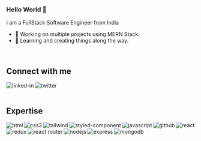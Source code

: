 ### Hello World 👋
I am a FullStack Software Engineer from India
- 🔭 Working on multiple projects using MERN Stack.
- 🌱 Learning and creating things along the way.
<br>

## Connect with me

[<img align="left" alt="linked-in" src="https://img.shields.io/badge/linkedin-%230077B5.svg?&style=for-the-badge&logo=linkedin&logoColor=white" />](https://www.linkedin.com/in/jai-negi/)

[<img align="left" alt="twitter" src="https://img.shields.io/badge/twitter-%231DA1F2.svg?&style=for-the-badge&logo=twitter&logoColor=white" />](https://twitter.com/JaiNegi84638587)
<br>
<br>

## Expertise

<img  align = "left" src= "https://img.shields.io/badge/HTML5-E34F26?style=for-the-badge&logo=html5&logoColor=white" alt = "html"/> 
<img align = "left"  alt="css3" src= "https://img.shields.io/badge/CSS3-1572B6?style=for-the-badge&logo=css3&logoColor=white"/>
<img align = "left" alt = "tailwind" src = "https://img.shields.io/badge/Tailwind_CSS-38B2AC?style=for-the-badge&logo=tailwind-css&logoColor=white"/> 
<img align = "left" alt = "styled-component" src = "https://img.shields.io/badge/styled--components-DB7093?style=for-the-badge&logo=styled-components&logoColor=white"/>
<img align = "left"  alt="javascript" src= "https://img.shields.io/badge/JavaScript-323330?style=for-the-badge&logo=javascript&logoColor=F7DF1E"/>
<img align="left" alt="github" src= "https://img.shields.io/badge/GitHub-100000?style=for-the-badge&logo=github&logoColor=white"/>
<img align="" alt="react" src="https://img.shields.io/badge/react%20-%2320232a.svg?&style=for-the-badge&logo=react&logoColor=%2361DAFB" />

<img align = "left" alt = "redux" src = "https://img.shields.io/badge/Redux-593D88?style=for-the-badge&logo=redux&logoColor=white"/>
<img align = "left" alt ="react router" src = "https://img.shields.io/badge/React_Router-CA4245?style=for-the-badge&logo=react-router&logoColor=white"/>
<img align = "left"  alt="nodejs" src= "https://img.shields.io/badge/Node.js-43853D?style=for-the-badge&logo=node.js&logoColor=white"/>
<img align = "left" alt = "express" src = "https://img.shields.io/badge/Express.js-404D59?style=for-the-badge"/>
<img align = "left" alt = "mongodb" src = "https://img.shields.io/badge/MongoDB-4EA94B?style=for-the-badge&logo=mongodb&logoColor=white"/>
